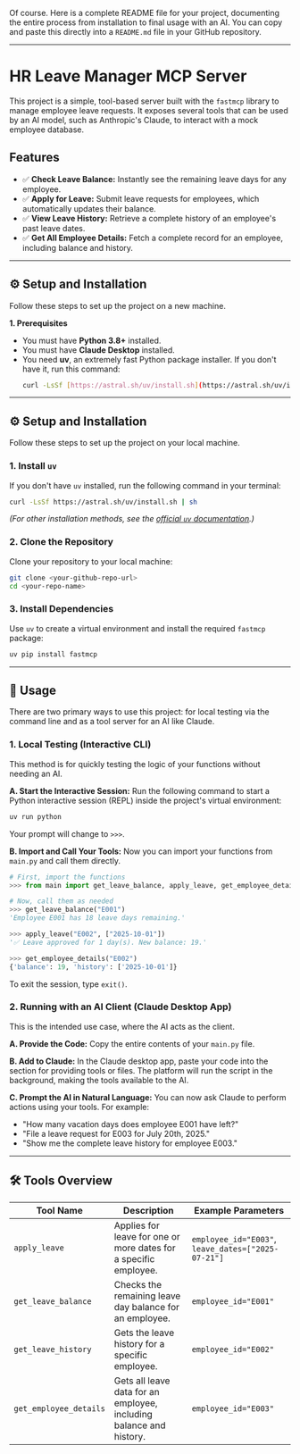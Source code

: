 Of course. Here is a complete README file for your project, documenting the entire process from installation to final usage with an AI. You can copy and paste this directly into a `README.md` file in your GitHub repository.

-----

# HR Leave Manager MCP Server

This project is a simple, tool-based server built with the `fastmcp` library to manage employee leave requests. It exposes several tools that can be used by an AI model, such as Anthropic's Claude, to interact with a mock employee database.

## Features

  * ✅ **Check Leave Balance:** Instantly see the remaining leave days for any employee.
  * ✅ **Apply for Leave:** Submit leave requests for employees, which automatically updates their balance.
  * ✅ **View Leave History:** Retrieve a complete history of an employee's past leave dates.
  * ✅ **Get All Employee Details:** Fetch a complete record for an employee, including balance and history.

-----

## ⚙️ Setup and Installation

Follow these steps to set up the project on a new machine.

**1. Prerequisites**
* You must have **Python 3.8+** installed.
* You must have **Claude Desktop** installed.
* You need **uv**, an extremely fast Python package installer. If you don't have it, run this command:
  ```bash
  curl -LsSf [https://astral.sh/uv/install.sh](https://astral.sh/uv/install.sh) | sh

-----

## ⚙️ Setup and Installation

Follow these steps to set up the project on your local machine.

### 1\. Install `uv`

If you don't have `uv` installed, run the following command in your terminal:

```bash
curl -LsSf https://astral.sh/uv/install.sh | sh
```

*(For other installation methods, see the [official `uv` documentation](https://www.google.com/search?q=%5Bhttps://github.com/astral-sh/uv%23installation%5D\(https://github.com/astral-sh/uv%23installation\)).)*

### 2\. Clone the Repository

Clone your repository to your local machine:

```bash
git clone <your-github-repo-url>
cd <your-repo-name>
```

### 3\. Install Dependencies

Use `uv` to create a virtual environment and install the required `fastmcp` package:

```bash
uv pip install fastmcp
```

-----

## 🚀 Usage

There are two primary ways to use this project: for local testing via the command line and as a tool server for an AI like Claude.

### 1\. Local Testing (Interactive CLI)

This method is for quickly testing the logic of your functions without needing an AI.

**A. Start the Interactive Session:**
Run the following command to start a Python interactive session (REPL) inside the project's virtual environment:

```bash
uv run python
```

Your prompt will change to `>>>`.

**B. Import and Call Your Tools:**
Now you can import your functions from `main.py` and call them directly.

```python
# First, import the functions
>>> from main import get_leave_balance, apply_leave, get_employee_details

# Now, call them as needed
>>> get_leave_balance("E001")
'Employee E001 has 18 leave days remaining.'

>>> apply_leave("E002", ["2025-10-01"])
'✅ Leave approved for 1 day(s). New balance: 19.'

>>> get_employee_details("E002")
{'balance': 19, 'history': ['2025-10-01']}
```

To exit the session, type `exit()`.

### 2\. Running with an AI Client (Claude Desktop App)

This is the intended use case, where the AI acts as the client.

**A. Provide the Code:**
Copy the entire contents of your `main.py` file.

**B. Add to Claude:**
In the Claude desktop app, paste your code into the section for providing tools or files. The platform will run the script in the background, making the tools available to the AI.

**C. Prompt the AI in Natural Language:**
You can now ask Claude to perform actions using your tools. For example:

  * "How many vacation days does employee E001 have left?"
  * "File a leave request for E003 for July 20th, 2025."
  * "Show me the complete leave history for employee E003."

-----

## 🛠️ Tools Overview

| Tool Name            | Description                                                       | Example Parameters                                   |
| -------------------- | ----------------------------------------------------------------- | ---------------------------------------------------- |
| `apply_leave`        | Applies for leave for one or more dates for a specific employee.  | `employee_id="E003"`, `leave_dates=["2025-07-21"]`    |
| `get_leave_balance`  | Checks the remaining leave day balance for an employee.           | `employee_id="E001"`                                 |
| `get_leave_history`  | Gets the leave history for a specific employee.                   | `employee_id="E002"`                                 |
| `get_employee_details` | Gets all leave data for an employee, including balance and history. | `employee_id="E003"`                                 |